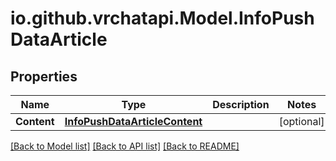 
# io.github.vrchatapi.Model.InfoPushDataArticle

## Properties

Name | Type | Description | Notes
------------ | ------------- | ------------- | -------------
**Content** | [**InfoPushDataArticleContent**](InfoPushDataArticleContent.md) |  | [optional] 

[[Back to Model list]](../README.md#documentation-for-models)
[[Back to API list]](../README.md#documentation-for-api-endpoints)
[[Back to README]](../README.md)


